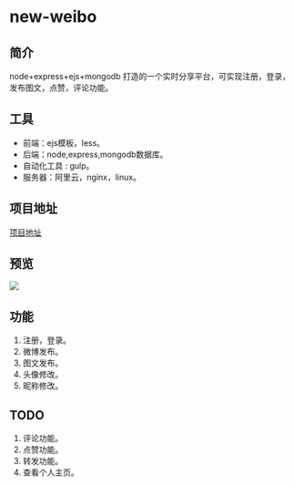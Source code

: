 # new-weibo
## 简介
node+express+ejs+mongodb 打造的一个实时分享平台，可实现注册，登录，发布图文，点赞，评论功能。
## 工具
- 前端：ejs模板，less。
- 后端：node,express,mongodb数据库。
- 自动化工具 : gulp。
- 服务器：阿里云，nginx，linux。

## 项目地址
[项目地址](http://http://www.cdutphotos.club/ )
## 预览
[![](http://wx2.sinaimg.cn/mw690/005NdwvWgy1fg90flsmf7g314d0q6npe.gif)](http://http://wx2.sinaimg.cn/mw690/005NdwvWgy1fg90flsmf7g314d0q6npe.gif)
## 功能
1. 注册，登录。
2. 微博发布。
3. 图文发布。
4. 头像修改。
5. 昵称修改。

## TODO
1. 评论功能。
2. 点赞功能。
3. 转发功能。
4. 查看个人主页。
